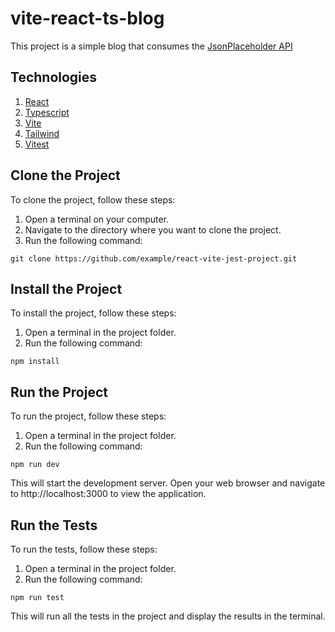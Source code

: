 # vite-react-ts-blog
This project is a simple blog that consumes the [JsonPlaceholder API](https://jsonplaceholder.typicode.com/)

## Technologies
1. [React](https://react.dev/)
2. [Typescript](https://www.typescriptlang.org/)
3. [Vite](https://vitejs.dev/)
4. [Tailwind](https://tailwindcss.com/)
5. [Vitest](https://vitest.dev/)

## Clone the Project
To clone the project, follow these steps:

1. Open a terminal on your computer.
2. Navigate to the directory where you want to clone the project.
3. Run the following command:
```
git clone https://github.com/example/react-vite-jest-project.git
```

## Install the Project
To install the project, follow these steps:

1. Open a terminal in the project folder.
2. Run the following command:
```
npm install
```

## Run the Project
To run the project, follow these steps:

1. Open a terminal in the project folder.
2. Run the following command:
```
npm run dev
```

This will start the development server. Open your web browser and navigate to http://localhost:3000 to view the application.

## Run the Tests
To run the tests, follow these steps:

1. Open a terminal in the project folder.
2. Run the following command:
```
npm run test
```

This will run all the tests in the project and display the results in the terminal.

